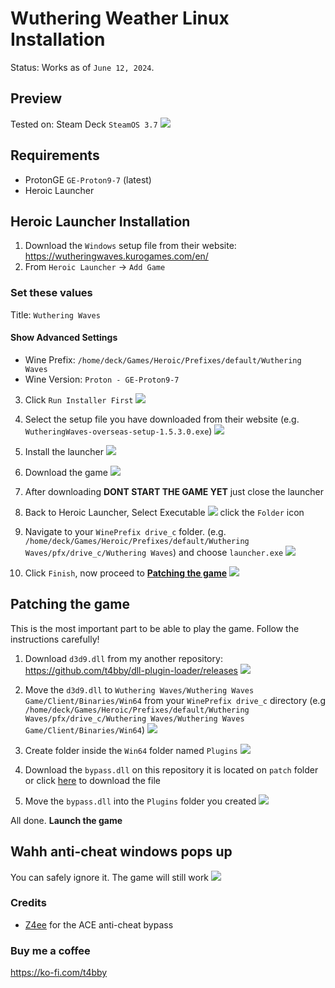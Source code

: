# Wuthering Weather Linux Installation
Status: Works as of `June 12, 2024`.


## Preview
Tested on: Steam Deck `SteamOS 3.7`
![](/assets/works.png)

## Requirements
- ProtonGE `GE-Proton9-7` (latest) 
- Heroic Launcher 

## Heroic Launcher Installation
1. Download the `Windows` setup file from their website:
https://wutheringwaves.kurogames.com/en/
2. From `Heroic Launcher` -> `Add Game`

### Set these values
Title: `Wuthering Waves`
#### Show Advanced Settings
- Wine Prefix: `/home/deck/Games/Heroic/Prefixes/default/Wuthering Waves`
- Wine Version: `Proton - GE-Proton9-7`

3. Click `Run Installer First`
![](/assets/heroic/1.png)

4. Select the setup file you have downloaded from their website (e.g. `WutheringWaves-overseas-setup-1.5.3.0.exe`)
![](/assets/heroic/2.png)
 
5. Install the launcher
![](/assets/heroic/3.png)

6. Download the game
![](/assets/heroic/4.png)

7. After downloading **DONT START THE GAME YET** just close the launcher

8. Back to Heroic Launcher, Select Executable
![](/assets/heroic/1.png) click the `Folder` icon

9. Navigate to your `WinePrefix drive_c` folder. (e.g. `/home/deck/Games/Heroic/Prefixes/default/Wuthering Waves/pfx/drive_c/Wuthering Waves`) and choose `launcher.exe`
![](/assets/heroic/5.png)

10. Click `Finish`, now proceed to [**Patching the game**](#patching-the-game)
![](/assets/heroic/6.png)

## Patching the game
This is the most important part to be able to play the game. Follow the instructions carefully!

1. Download `d3d9.dll` from my another repository: https://github.com/t4bby/dll-plugin-loader/releases
![](/assets/patching/1.png)

2. Move the `d3d9.dll` to `Wuthering Waves/Wuthering Waves Game/Client/Binaries/Win64` from your `WinePrefix drive_c` directory (e.g `/home/deck/Games/Heroic/Prefixes/default/Wuthering Waves/pfx/drive_c/Wuthering Waves/Wuthering Waves Game/Client/Binaries/Win64`)
![](/assets/patching/2.png)

3. Create folder inside the `Win64` folder named `Plugins`
![](/assets/patching/3.png)

4. Download the `bypass.dll` on this repository it is located on `patch` folder or click [here](https://github.com/t4bby/wuthering-waves-linux/raw/main/patch/bypass.dll) to download the file

5. Move the `bypass.dll` into the `Plugins` folder you created
![](/assets/patching/4.png)

All done. **Launch the game**

## Wahh anti-cheat windows pops up
You can safely ignore it. The game will still work
![](/assets/patching/5.png)

### Credits
- [Z4ee](https://github.com/Z4ee) for the ACE anti-cheat bypass

### Buy me a coffee
https://ko-fi.com/t4bby
